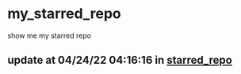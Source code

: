 # my_starred_repo
show me my starred repo

update at 04/24/22 04:16:16 in [starred_repo](./index.html)
---

